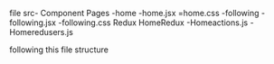 file src- Component Pages -home -home.jsx =home.css -following -following.jsx -following.css Redux HomeRedux -Homeactions.js -Homeredusers.js

following this file structure